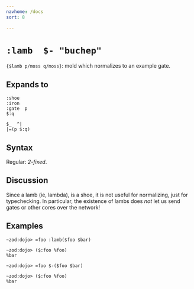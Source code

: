 ```yaml
---
navhome: /docs
sort: 8

---
```


# `:lamb  $- "buchep"`

`{$lamb p/moss q/moss}`: mold which normalizes to an example gate.

## Expands to

```
:shoe
:iron
:gate  p
$:q
```

```
$_  ^|
|=(p $:q)
```

## Syntax

Regular: *2-fixed*.

## Discussion

Since a lamb (ie, lambda), is a shoe, it is not useful for normalizing, just
for typechecking.  In particular, the existence of lambs does *not* let us send
gates or other cores over the network!

## Examples

```
~zod:dojo> =foo :lamb($foo $bar)

~zod:dojo> ($:foo %foo)
%bar
```

```
~zod:dojo> =foo $-($foo $bar)

~zod:dojo> ($:foo %foo)
%bar
```
